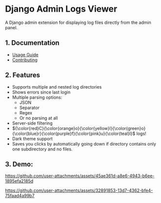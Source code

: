 # Django Admin Logs Viewer

A Django admin extension for displaying log files directly from the admin panel.  

## 1. Documentation
- [Usage Guide](https://aleksanderwojsz.github.io/django-admin-logs-viewer/docs/intro)  
- [Contributing](https://aleksanderwojsz.github.io/django-admin-logs-viewer/docs/intro/)

## 2. Features
- Supports multiple and nested log directories
- Shows errors since last login
- Multiple parsing options:
  - JSON
  - Separator
  - Regex
  - Or no parsing at all
- Server-side filtering
- ${\color{red}C}{\color{orange}o}{\color{yellow}l}{\color{green}o}{\color{blue}r}{\color{purple}f}{\color{pink}u}{\color{teal}l}$ logs!
- Dark theme support
- Saves you clicks by automatically going down if directory contains only one subdirectory and no files.

## 3. Demo:

https://github.com/user-attachments/assets/45ae361d-a8e6-4943-b6ee-1895efa2185d

https://github.com/user-attachments/assets/32891853-13d7-4362-bfe4-75faad4a99b7
